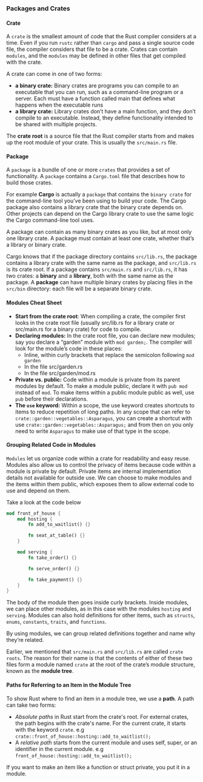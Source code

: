 
### Packages and Crates


#### Crate

A `crate` is the smallest amount of code that the Rust compiler considers at a time. Even if you run `rustc` rather than `cargo` and pass a single source code file, the compiler considers that file to be a crate.
Crates can contain `modules`, and the `modules` may be defined in other files that get compiled with the crate.

A crate can come in one of two forms: 
- **a binary crate:** Binary crates are programs you can compile to an executable that you can run, such as a command-line program or a server. Each must have a function called main that defines what happens when the executable runs
- **a library crate:** Library crates don’t have a main function, and they don’t compile to an executable. Instead, they define functionality intended to be shared with multiple projects.

The **crate root** is a source file that the Rust compiler starts from and makes up the root module of your crate. This is usually the `src/main.rs` file.


#### Package

A `package` is a bundle of one or more `crates` that provides a set of functionality. A `package` contains a `Cargo.toml` file that describes how to build those crates.

For example **Cargo** is actually a `package` that contains the `binary crate` for the command-line tool you’ve been using to build your code. The Cargo package also contains a library crate that the binary crate depends on. Other projects can depend on the Cargo library crate to use the same logic the Cargo command-line tool uses.

A package can contain as many binary crates as you like, but at most only one library crate. A package must contain at least one crate, whether that’s a library or binary crate.

Cargo knows that if the package directory contains `src/lib.rs`, the package contains a library crate with the same name as the package, and `src/lib.rs` is its crate root.
If a package contains `src/main.rs` and `src/lib.rs`, it has two crates: a **binary** and a **library**, both with the same name as the package. A **package** can have multiple binary crates by placing files in the `src/bin` directory: each file will be a separate binary crate.

#### Modules Cheat Sheet

- **Start from the crate root**: When compiling a crate, the compiler first looks in the crate root file (usually src/lib.rs for a library crate or src/main.rs for a binary crate) for code to compile.
- **Declaring modules:** In the crate root file, you can declare new modules; say you declare a “garden” module with `mod garden;`. The compiler will look for the module’s code in these places:
    - Inline, within curly brackets that replace the semicolon following `mod garden`
    - In the file src/garden.rs
    - In the file src/garden/mod.rs
- **Private vs. public:** Code within a module is private from its parent modules by default. To make a module public, declare it with `pub mod` instead of `mod`. To make items within a public module public as well, use `pub` before their declarations.
- **The `use` keyword:** Within a scope, the use keyword creates shortcuts to items to reduce repetition of long paths. In any scope that can refer to `crate::garden::vegetables::Asparagus`, you can create a shortcut with use `crate::garden::vegetables::Asparagus;` and from then on you only need to write `Asparagus` to make use of that type in the scope.

#### Grouping Related Code in Modules
`Modules` let us organize code within a crate for readability and easy reuse. Modules also allow us to control the privacy of items because code within a module is private by default. 
Private items are internal implementation details not available for outside use. We can choose to make modules and the items within them public, which exposes them to allow external code to use and depend on them.

Take a look at the code below

```rust
mod front_of_house {
    mod hosting {
        fn add_to_waitlist() {}

        fn seat_at_table() {}
    }

    mod serving {
        fn take_order() {}

        fn serve_order() {}

        fn take_payment() {}
    }
}
```

The body of the module then goes inside curly brackets. Inside modules, we can place other modules, as in this case with the modules `hosting` and `serving`. Modules can also hold definitions for other items, such as `structs`, `enums`, `constants`, `traits`, and `functions`.

By using modules, we can group related definitions together and name why they’re related. 

Earlier, we mentioned that `src/main.rs` and `src/lib.rs` are called `crate roots`. The reason for their name is that the contents of either of these two files form a module named `crate` at the root of the crate’s module structure, known as the **module tree**.

#### Paths for Referring to an Item in the Module Tree
To show Rust where to find an item in a module tree, we use a **path**.
A path can take two forms:
- *Absolute paths* in Rust start from the crate's root. For external crates, the path begins with the crate's name. For the current crate, it starts with the keyword `crate`. e.g `crate::front_of_house::hosting::add_to_waitlist();`
- A *relative path* starts from the current module and uses self, super, or an identifier in the current module. e.g `front_of_house::hosting::add_to_waitlist();`

If you want to make an item like a function or struct private, you put it in a module.
